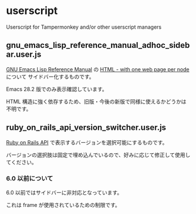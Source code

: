 # userscript
Userscript for Tampermonkey and/or other userscript managers

## gnu_emacs_lisp_reference_manual_adhoc_sidebar.user.js

[GNU Emacs Lisp Reference Manual](https://www.gnu.org/software/emacs/manual/elisp.html) の
[HTML - with one web page per node](https://www.gnu.org/software/emacs/manual/html_node/elisp/index.html) について
サイドバー化するものです。

Emacs 28.2 版でのみ表示確認しています。

HTML 構造に強く依存するため、旧版・今後の新版で同様に使えるかどうかは不明です。

## ruby_on_rails_api_version_switcher.user.js

[Ruby on Rails API](https://api.rubyonrails.org/) で表示するバージョンを選択可能にするものです。

バージョンの選択肢は固定で埋め込んでいるので、好みに応じて修正して使用してください。

### 6.0 以前について

6.0 以前ではサイドバーに非対応となっています。

これは frame が使用されているための制限です。
